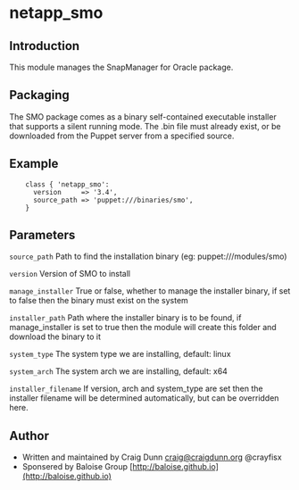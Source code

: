 # netapp_smo


## Introduction 

This module manages the SnapManager for Oracle package.

## Packaging

The SMO package comes as a binary self-contained executable installer that supports a silent running mode.  The .bin file must already exist, or be downloaded from the Puppet server from a specified source.

## Example

```
    class { 'netapp_smo':
      version     => '3.4',
      source_path => 'puppet:///binaries/smo',
    }
```

## Parameters

`source_path`
Path to find the installation binary (eg: puppet:///modules/smo)

`version`
Version of SMO to install

`manage_installer`
True or false, whether to manage the installer binary, if set to false then the binary must exist on the system

`installer_path`
Path where the installer binary is to be found, if manage_installer is set to true then the module will create this folder and download the binary to it

`system_type`
The system type we are installing, default: linux

`system_arch`
The system arch we are installing, default: x64

`installer_filename`
If version, arch and system_type are set then the installer filename will be determined automatically, but can be overridden here.  

## Author

* Written and maintained by Craig Dunn <craig@craigdunn.org> @crayfisx
* Sponsered by Baloise Group [http://baloise.github.io](http://baloise.github.io)
